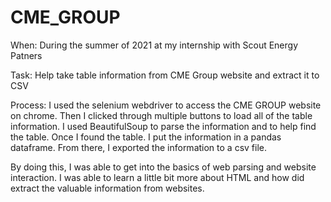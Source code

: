 # CME_GROUP

When:
During the summer of 2021 at my internship with Scout Energy Patners

Task:
Help take table information from CME Group website and extract it to CSV

Process:
I used the selenium webdriver to access the CME GROUP website on chrome. Then I clicked through multiple buttons to load all of the table information. I used BeautifulSoup to parse the information and to help find the table. Once I found the table. I put the information in a pandas dataframe. From there, I exported the information to a csv file.

By doing this, I was able to get into the basics of web parsing and website interaction. I was able to learn a little bit more about HTML and how did extract the valuable information from websites. 
